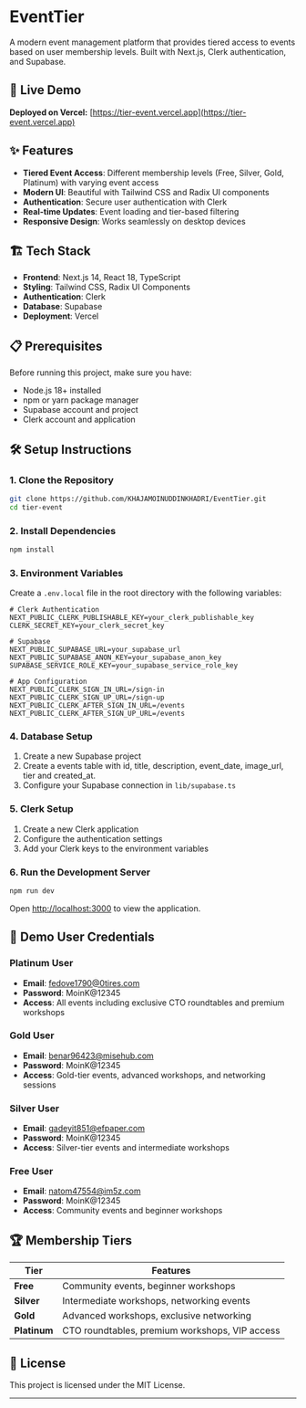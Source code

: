 # EventTier

A modern event management platform that provides tiered access to events based on user membership levels. Built with Next.js, Clerk authentication, and Supabase.

## 🚀 Live Demo

**Deployed on Vercel:** [https://tier-event.vercel.app](https://tier-event.vercel.app)

## ✨ Features

- **Tiered Event Access**: Different membership levels (Free, Silver, Gold, Platinum) with varying event access
- **Modern UI**: Beautiful with Tailwind CSS and Radix UI components
- **Authentication**: Secure user authentication with Clerk
- **Real-time Updates**: Event loading and tier-based filtering
- **Responsive Design**: Works seamlessly on desktop devices

## 🏗️ Tech Stack

- **Frontend**: Next.js 14, React 18, TypeScript
- **Styling**: Tailwind CSS, Radix UI Components
- **Authentication**: Clerk
- **Database**: Supabase
- **Deployment**: Vercel

## 📋 Prerequisites

Before running this project, make sure you have:

- Node.js 18+ installed
- npm or yarn package manager
- Supabase account and project
- Clerk account and application

## 🛠️ Setup Instructions

### 1. Clone the Repository

```bash
git clone https://github.com/KHAJAMOINUDDINKHADRI/EventTier.git
cd tier-event
```

### 2. Install Dependencies

```bash
npm install
```

### 3. Environment Variables

Create a `.env.local` file in the root directory with the following variables:

```env
# Clerk Authentication
NEXT_PUBLIC_CLERK_PUBLISHABLE_KEY=your_clerk_publishable_key
CLERK_SECRET_KEY=your_clerk_secret_key

# Supabase
NEXT_PUBLIC_SUPABASE_URL=your_supabase_url
NEXT_PUBLIC_SUPABASE_ANON_KEY=your_supabase_anon_key
SUPABASE_SERVICE_ROLE_KEY=your_supabase_service_role_key

# App Configuration
NEXT_PUBLIC_CLERK_SIGN_IN_URL=/sign-in
NEXT_PUBLIC_CLERK_SIGN_UP_URL=/sign-up
NEXT_PUBLIC_CLERK_AFTER_SIGN_IN_URL=/events
NEXT_PUBLIC_CLERK_AFTER_SIGN_UP_URL=/events
```

### 4. Database Setup

1. Create a new Supabase project
2. Create a events table with id, title, description, event_date, image_url, tier and created_at.
3. Configure your Supabase connection in `lib/supabase.ts`

### 5. Clerk Setup

1. Create a new Clerk application
2. Configure the authentication settings
3. Add your Clerk keys to the environment variables

### 6. Run the Development Server

```bash
npm run dev
```

Open [http://localhost:3000](http://localhost:3000) to view the application.

## 🧪 Demo User Credentials

### Platinum User

- **Email**: fedove1790@0tires.com
- **Password**: MoinK@12345
- **Access**: All events including exclusive CTO roundtables and premium workshops

### Gold User

- **Email**: benar96423@misehub.com
- **Password**: MoinK@12345
- **Access**: Gold-tier events, advanced workshops, and networking sessions

### Silver User

- **Email**: gadeyit851@efpaper.com
- **Password**: MoinK@12345
- **Access**: Silver-tier events and intermediate workshops

### Free User

- **Email**: natom47554@im5z.com
- **Password**: MoinK@12345
- **Access**: Community events and beginner workshops

## 🏆 Membership Tiers

| Tier         | Features                                       |
| ------------ | ---------------------------------------------- |
| **Free**     | Community events, beginner workshops           |
| **Silver**   | Intermediate workshops, networking events      |
| **Gold**     | Advanced workshops, exclusive networking       |
| **Platinum** | CTO roundtables, premium workshops, VIP access |

## 📝 License

This project is licensed under the MIT License.

---
